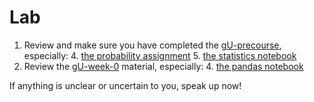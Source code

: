 Lab
===

1. Review and make sure you have completed the [gU-precourse](https://github.com/zipfian/gU-precourse), especially:
    4. [the probability assignment](https://github.com/zipfian/gU-precourse/blob/master/lesson_4_probability/probability_assignment.md)
    5. [the statistics notebook](https://github.com/zipfian/gU-precourse/blob/master/lesson_5_statistics/statistics.ipynb)
2. Review the [gU-week-0](https://github.com/zipfian/gU-week-0) material, especially:
    4. [the pandas notebook](https://github.com/zipfian/gU-week-0-student/blob/master/d4_PM/6000_4.4_pandas.ipynb)

If anything is unclear or uncertain to you, speak up now!  
